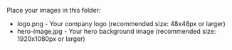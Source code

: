 Place your images in this folder:
- logo.png - Your company logo (recommended size: 48x48px or larger)
- hero-image.jpg - Your hero background image (recommended size: 1920x1080px or larger)
